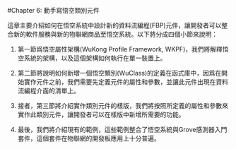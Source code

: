 #Chapter 6: 動手寫悟空類別元件

這章主要介紹如何在悟空系統中設計新的資料流編程(FBP)元件，讓開發者可以整合新的軟件服務與新的物聯網商品至悟空系統。以下將分成四個小節來說明：   

1. 第一節爲悟空屬性架構(WuKong Profile Framework, WKPF)，我們將解釋悟空系統的架構，以及這個架構如何執行在單一裝置上。  

2. 第二節將說明如何新增一個悟空類別(WuClass)的定義在函式庫中，因爲在開始實作元件之前，我們需要先定義元件的屬性和參數，並讓此元件出現在資料流編程介面的清單上。  

3. 接者，第三節將介紹實作類別元件的樣版，我們將按照所定義的屬性和參數來實作此類別元件，讓開發者可以在樣版中新增所需要的功能。  

4. 最後，我們將介紹現有的範例，這些範例整合了悟空系統與Grove感測器入門套件，這個套件在物聯網的開發板應用上十分普遍。

<!--#Chapter 6: Building New WuClasses -->   

<!--IoT applcation  developers  may create new WuClasses in WuKong to enrich their application design and to connect to new hardware. In this chapter, we show how to create new WuClasses in four sections:   

1. In the WuKong Profile Framework section, we explain the system architecture of the WuKong Profile Framework running on each device node.

2. [Adding a New WuClass Definition](Ch6_Add_a_New_Definition.md) shows how to add a new WuClass definition in the WuKong WuClass library.  Once a new WuClass is defined, a new entry will be created in the available WuClasses panel when restarting  Master's FBP editor.   

3. In the [Implementing a WuClass from Definition](Ch6_Implement_a_WuClass_by_Definition.md), we present the template of a WuKong device implementation.  
   
   Inside of the template, developers can create specific functionalities for the WuClasses defined earlier.
   
4. We show some examples on WuClasses built for Grove Sensor Modules. These modules are the most commonly used in many IoT applications.-->



